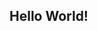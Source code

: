 ## Hello World! 

<!--
<a href="https://github.com/neuralnexus/neuralnexus">
  <picture>
    <source media="(prefers-color-scheme: dark)" srcset="https://raw.githubusercontent.com/neuralnexus/neuralnexus/main/profile_render_dark.svg">
  </picture>
</a>

-->
